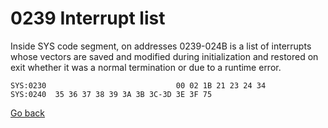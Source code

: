 # 0239 Interrupt list

Inside SYS code segment, on addresses 0239-024B is a list of interrupts whose vectors are saved and modified during initialization and restored on exit whether it was a normal termination or due to a runtime error.

```
SYS:0230                             00 02 1B 21 23 24 34
SYS:0240  35 36 37 38 39 3A 3B 3C-3D 3E 3F 75
```

[Go back](../README.md)